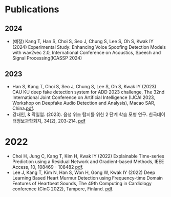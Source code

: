 # Publications
## 2024
- (예정) Kang T, Han S, Choi S, Seo J, Chung S, Lee S, Oh S, Kwak IY (2024) Experimental Study: Enhancing Voice Spoofing Detection Models with wav2vec 2.0, International Conference on Acoustics, Speech and Signal Processing(ICASSP 2024)
## 2023
- Han S, Kang T, Choi S, Seo J, Chung S, Lee S, Oh S, Kwak IY (2023) CAU KU deep fake detection system for ADD 2023 challenge, The 32nd International Joint Conference on Artificial Intelligence (IJCAI 2023, Workshop on Deepfake Audio Detection and Analysis), Macao SAR, China.[pdf](https://ikwak2.github.io/publications/p23-han.pdf).
- 강태인, & 곽일엽. (2023). 음성 위조 탐지를 위한 2 단계 학습 모형 연구. 한국데이터정보과학회지, 34(2), 203-214. [pdf](https://www.dbpia.co.kr/pdf/pdfView.do?nodeId=NODE11231993&googleIPSandBox=false&mark=0&ipRange=false&b2cLoginYN=false&isPDFSizeAllowed=true&accessgl=Y&language=ko_KR&hasTopBanner=true)
# 2022
- Choi H, Jung C, Kang T, Kim H, Kwak IY (2022) Explainable Time-series Prediction using a Residual Network and Gradient-based Methods, IEEE Access, 10, 108469 - 108482 [pdf](https://ieeexplore.ieee.org/stamp/stamp.jsp?tp=&arnumber=9916238).
- Lee J, Kang T, Kim N, Han S, Won H, Gong W, Kwak IY (2022) Deep Learning Based Heart Murmur Detection using Frequency-time Domain Features of Heartbeat Sounds, The 49th Computing in Cardiology conference (CinC 2022), Tampere, Finland. [pdf](https://cinc.org/archives/2022/pdf/CinC2022-071.pdf).


